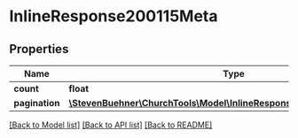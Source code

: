 # InlineResponse200115Meta

## Properties
Name | Type | Description | Notes
------------ | ------------- | ------------- | -------------
**count** | **float** |  | 
**pagination** | [**\StevenBuehner\ChurchTools\Model\InlineResponse200115MetaPagination**](InlineResponse200115MetaPagination.md) |  | 

[[Back to Model list]](../../README.md#documentation-for-models) [[Back to API list]](../../README.md#documentation-for-api-endpoints) [[Back to README]](../../README.md)

